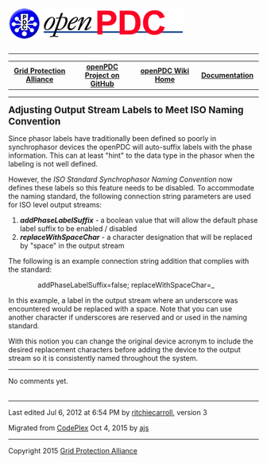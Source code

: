 ﻿

<html lang="en" xmlns="http://www.w3.org/1999/xhtml">

<head>

<meta charset="utf-8" />

<title>Adjusting Output Stream Labels to Meet ISO Naming Convention</title>



<!--HtmlToGmd.Head-->



<!--/HtmlToGmd.Head-->

</head>

<body>

<h1><a href="https://github.com/GridProtectionAlliance/openPDC/tree/master/Source/Documentation/wiki/openPDC_Home.md"><img src="https://github.com/GridProtectionAlliance/openPDC/blob/master/Source/Documentation/wiki/openPDC_Logo.png" alt="The Open Source Phasor Data Concentrator" /></a></h1>

<hr />

<!--HtmlToGmd.Body-->

<div id="NavigationMenu">

<table style="width: 100%; border-collapse: collapse; border: 0px solid gray;">

<tr>

<td style="width: 25%; text-align:center;"><b><a href="http://www.gridprotectionalliance.org">Grid Protection Alliance</a></b></td>

<td style="width: 25%; text-align:center;"><b><a href="https://github.com/GridProtectionAlliance/openPDC">openPDC Project on GitHub</a></b></td>

<td style="width: 25%; text-align:center;"><b><a href="https://github.com/GridProtectionAlliance/openPDC/tree/master/Source/Documentation/wiki/openPDC_Home.md">openPDC Wiki Home</a></b></td>

<td style="width: 25%; text-align:center;"><b><a href="https://github.com/GridProtectionAlliance/openPDC/tree/master/Source/Documentation/wiki/openPDC_Documentation_Home.md">Documentation</a></b></td>

</tr>

</table>

</div>

<hr />

<!--/HtmlToGmd.Body-->



<div class="WikiContent">

<div class="wikidoc">

<p><strong><span style="font-size:14pt">Adjusting Output Stream Labels to Meet ISO Naming Convention</span></strong></p>

<p>Since phasor labels have traditionally been defined so poorly in synchrophasor devices the openPDC will auto-suffix labels with the phase information. This can at least &quot;hint&quot; to the data type in the phasor when the labeling is not well defined.

 However, the <em>ISO Standard Synchrophasor Naming Convention</em> now defines these labels so this feature needs to be disabled. To accommodate the naming standard, the following connection string parameters are used for ISO level output streams:</p>

<ol>

<li><strong><em>addPhaseLabelSuffix</em></strong> - a boolean value that will allow the default phase label suffix to be enabled / disabled

</li><li><strong><em>replaceWithSpaceChar</em></strong> - a character designation that will be replaced by &quot;space&quot; in the output stream

</li></ol>

<p>The following is an example connection string addition that complies with the standard:</p>

<p>&nbsp;&nbsp;&nbsp;&nbsp;&nbsp;&nbsp;&nbsp;&nbsp;&nbsp;&nbsp;&nbsp;&nbsp;&nbsp;&nbsp; addPhaseLabelSuffix=false; replaceWithSpaceChar=_</p>

<p>In this example, a label in the output stream where an underscore was encountered would be replaced with a space. Note that you can use another character if underscores are reserved and or used in the naming standard.</p>

<p>With this notion you can change the original device acronym to include the desired replacement characters before adding the device to the output stream so it is consistently named throughout the system.</p>

</div>

<div></div>

</div>



<hr />

<div class="WikiComments">

<div id="wikiCommentsEmpty">No comments yet.<br><br></div>

</div>

<div id="footer">

<hr />

Last edited <span class="smartDate" title="7/6/2012 6:54:55 PM" LocalTimeTicks="1341626095">Jul 6, 2012 at 6:54 PM</span> by <a id="wikiEditByLink" href="https://github.com/GridProtectionAlliance/openPDC/tree/master/Source/Documentation/wiki/Contributors/ritchiecarroll.md">ritchiecarroll</a>, version 3<br />

Migrated from <a href="http://openpdc.codeplex.com/wikipage?title=Adjusting%20Output%20Stream%20Labels%20to%20Meet%20ISO%20Naming%20Convention">CodePlex</a> Oct 4, 2015 by <a href="https://github.com/GridProtectionAlliance/openPDC/tree/master/Source/Documentation/wiki/Contributors/ajstadlin.md">ajs</a>

</div>



<!--HtmlToGmd.Foot-->

<div id="copyright">

<hr />

Copyright 2015 <a href="http://www.gridprotectionoalliance.org">Grid Protection Alliance</a>

</div>

<!--/HtmlToGmd.Foot-->

</body>

</html>


